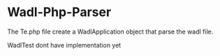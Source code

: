 Wadl-Php-Parser
===============
The Te.php file create a WadlApplication object that parse the wadl file.

WadlTest dont have implementation yet

